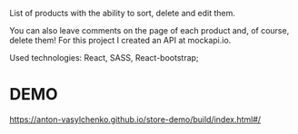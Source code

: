 List of products with the ability to sort, delete and edit them. 

You can also leave comments on the page of each product and, of course, delete them!
For this project I created an API at mockapi.io.

Used technologies: React, SASS, React-bootstrap;

# DEMO

https://anton-vasylchenko.github.io/store-demo/build/index.html#/


